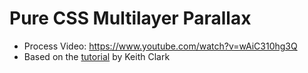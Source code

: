 # Pure CSS Multilayer Parallax
- Process Video: https://www.youtube.com/watch?v=wAiC310hg3Q
- Based on the [tutorial](https://keithclark.co.uk/articles/pure-css-parallax-websites/) by Keith Clark

